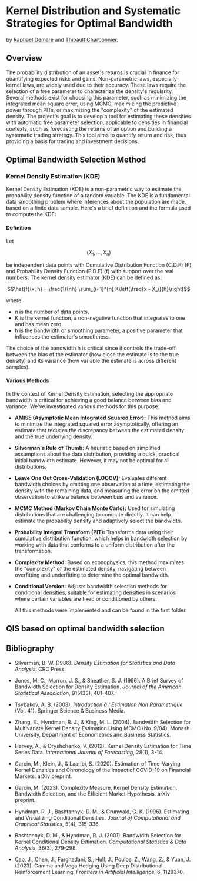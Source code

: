 # Kernel Distribution and Systematic Strategies for Optimal Bandwidth
by <a href="https://github.com/raphdem02" target="_blank">Raphael Demare</a> and <a href="https://github.com/Thiboss" target="_blank">Thibault Charbonnier</a>.
## Overview
The probability distribution of an asset's returns is crucial in finance for quantifying expected risks and gains. Non-parametric laws, especially kernel laws, are widely used due to their accuracy. These laws require the selection of a free parameter to characterize the density's regularity. Several methods exist for choosing this parameter, such as minimizing the integrated mean square error, using MCMC, maximizing the predictive power through PITs, or maximizing the "complexity" of the estimated density.
The project's goal is to develop a tool for estimating these densities with automatic free parameter selection, applicable to densities in financial contexts, such as forecasting the returns of an option and building a systematic trading strategy. This tool aims to quantify return and risk, thus providing a basis for trading and investment decisions.

## Optimal Bandwidth Selection Method
### Kernel Density Estimation (KDE)

Kernel Density Estimation (KDE) is a non-parametric way to estimate the probability density function of a random variable. The KDE is a fundamental data smoothing problem where inferences about the population are made, based on a finite data sample. Here's a brief definition and the formula used to compute the KDE:

#### Definition
Let
```math
(X_1,...,X_n)
```
be independent data points with Cumulative Distribution Function (C.D.F) (F) and Probability Density Function (P.D.F) (f) with support over the real numbers. The kernel density estimator (KDE) can be defined as:
```math
\hat{f}(x, h) = \frac{1}{nh} \sum_{i=1}^{n} K\left(\frac{x - X_i}{h}\right)
```
where:

- n is the number of data points,
- K is the kernel function, a non-negative function that integrates to one and has mean zero.
- h is the bandwidth or smoothing parameter, a positive parameter that influences the estimator's smoothness.

The choice of the bandwidth h is critical since it controls the trade-off between the bias of the estimator (how close the estimate is to the true density) and its variance (how variable the estimate is across different samples).

#### Various Methods

In the context of Kernel Density Estimation, selecting the appropriate bandwidth is critical for achieving a good balance between bias and variance. We've investigated various methods for this purpose:

- **AMISE (Asymptotic Mean Integrated Squared Error):**
  This method aims to minimize the integrated squared error asymptotically, offering an estimate that reduces the discrepancy between the estimated density and the true underlying density.

- **Silverman's Rule of Thumb:**
  A heuristic based on simplified assumptions about the data distribution, providing a quick, practical initial bandwidth estimate. However, it may not be optimal for all distributions.

- **Leave One Out Cross-Validation (LOOCV):**
  Evaluates different bandwidth choices by omitting one observation at a time, estimating the density with the remaining data, and measuring the error on the omitted observation to strike a balance between bias and variance.

- **MCMC Method (Markov Chain Monte Carlo):**
  Used for simulating distributions that are challenging to compute directly. It can help estimate the probability density and adaptively select the bandwidth.

- **Probability Integral Transform (PIT):**
  Transforms data using their cumulative distribution function, which helps in bandwidth selection by working with data that conforms to a uniform distribution after the transformation.

- **Complexity Method:**
  Based on econophysics, this method maximizes the "complexity" of the estimated density, navigating between overfitting and underfitting to determine the optimal bandwidth.

- **Conditional Version:**
  Adjusts bandwidth selection methods for conditional densities, suitable for estimating densities in scenarios where certain variables are fixed or conditioned by others.

  All this methods were implemented and can be found in the first folder.

## QIS based on optimal bandwidth selection



## Bibliography

- Silverman, B. W. (1986). *Density Estimation for Statistics and Data Analysis*. CRC Press.

- Jones, M. C., Marron, J. S., & Sheather, S. J. (1996). A Brief Survey of Bandwidth Selection for Density Estimation. *Journal of the American Statistical Association*, 91(433), 401-407.

- Tsybakov, A. B. (2003). *Introduction à l'Estimation Non Paramétrique* (Vol. 41). Springer Science & Business Media.

- Zhang, X., Hyndman, R. J., & King, M. L. (2004). Bandwidth Selection for Multivariate Kernel Density Estimation Using MCMC (No. 9/04). Monash University, Department of Econometrics and Business Statistics.

- Harvey, A., & Oryshchenko, V. (2012). Kernel Density Estimation for Time Series Data. *International Journal of Forecasting*, 28(1), 3-14.

- Garcin, M., Klein, J., & Laaribi, S. (2020). Estimation of Time-Varying Kernel Densities and Chronology of the Impact of COVID-19 on Financial Markets. arXiv preprint.

- Garcin, M. (2023). Complexity Measure, Kernel Density Estimation, Bandwidth Selection, and the Efficient Market Hypothesis. arXiv preprint.

- Hyndman, R. J., Bashtannyk, D. M., & Grunwald, G. K. (1996). Estimating and Visualizing Conditional Densities. *Journal of Computational and Graphical Statistics*, 5(4), 315-336.

- Bashtannyk, D. M., & Hyndman, R. J. (2001). Bandwidth Selection for Kernel Conditional Density Estimation. *Computational Statistics & Data Analysis*, 36(3), 279-298.

- Cao, J., Chen, J., Farghadani, S., Hull, J., Poulos, Z., Wang, Z., & Yuan, J. (2023). Gamma and Vega Hedging Using Deep Distributional Reinforcement Learning. *Frontiers in Artificial Intelligence*, 6, 1129370.


  

